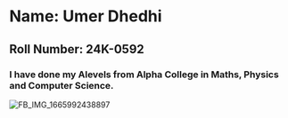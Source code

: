 # Name: Umer Dhedhi
## Roll Number: 24K-0592
### I have done my Alevels from Alpha College in Maths, Physics and Computer Science.
![FB_IMG_1665992438897](https://github.com/user-attachments/assets/bf1215bb-cf10-4780-ac3d-435f93c18c2b)
